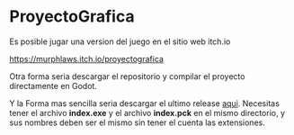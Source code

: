 # ProyectoGrafica


Es posible jugar una version del juego en el sitio web itch.io

https://murphlaws.itch.io/proyectografica


Otra forma seria descargar el repositorio y compilar el proyecto directamente en Godot.

Y la Forma mas sencilla seria descargar el ultimo release [aqui](https://github.com/MurphLaws/ProyectoGrafica/releases/tag/v1.0.0).
Necesitas tener el archivo **index.exe** y el archivo **index.pck** en el mismo directorio, y sus nombres deben ser el mismo sin tener el cuenta las extensiones. 


